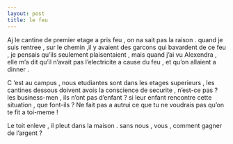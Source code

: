 ```yaml
---
layout: post
title: le feu
---
```


Aj le cantine de premier etage a pris feu , on na sait pas la raison . quand je suis rentree , sur le chemin ,il y avaient des garcons qui bavardent de ce feu , je pensais qu’ils seulement plaisentaient , mais quand j’ai vu Alexendra , elle m’a dit qu’il n’avait pas l’electricite a cause du feu , et qu’on allaient a dinner .

C ‘est au campus , nous etudiantes sont dans les etages superieurs , les cantines dessous doivent avois la conscience de securite , n’est-ce pas ? les business-men , ils n’ont pas d’enfant ? si leur enfant rencontre cette situation , que font-ils ? Ne fait pas a autrui ce que tu ne voudrais pas qu’on te fit a toi-meme !

Le toit enleve , il pleut dans la maison . sans nous , vous , comment gagner de l’argent ?
